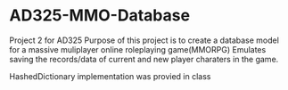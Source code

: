 # AD325-MMO-Database
Project 2 for AD325
Purpose of this project is to create a database model for a massive muliplayer online roleplaying game(MMORPG)
Emulates saving the records/data of current and new player charaters in the game.

HashedDictionary implementation was provied in class
